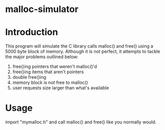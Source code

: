 # malloc-simulator

# Introduction

This program will simulate the C library calls malloc() and free() using a 5000
byte block of memory. Although it is not perfect, it attempts to tackle the major problems outlined below:

  1. free()ing pointers that weren't malloc()'d
  2. free()ing items that aren't pointers
  3. double free()ing
  4. memory block is not free to malloc()
  5. user requests size larger than what's available
  
# Usage

import "mymalloc.h" and call malloc() and free() like you normally would.

